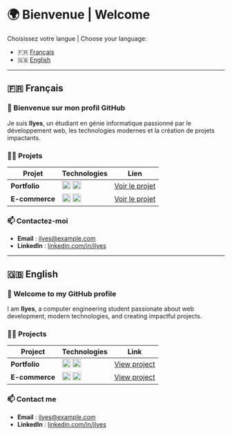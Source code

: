 # 🌍 Bienvenue | Welcome

Choisissez votre langue | Choose your language:  
- 🇫🇷 [Français](#français)
- 🇬🇧 [English](#english)

---

## 🇫🇷 Français

### 👋 Bienvenue sur mon profil GitHub

Je suis **Ilyes**, un étudiant en génie informatique passionné par le développement web, les technologies modernes et la création de projets impactants.

### 👨‍💻 Projets
| Projet       | Technologies                          | Lien                                                                                      |
|--------------|-------------------------------------------------|-------------------------------------------------------------------------------------------|
| **Portfolio** | <img src="https://cdn.jsdelivr.net/gh/devicons/devicon/icons/react/react-original.svg" height="20" alt="React logo" /> <img src="https://cdn.jsdelivr.net/gh/devicons/devicon/icons/javascript/javascript-original.svg" height="20" alt="JavaScript logo" /> | [Voir le projet](https://github.com/tonnom/portfolio) |
| **E-commerce** | <img src="https://cdn.jsdelivr.net/gh/devicons/devicon/icons/nodejs/nodejs-original.svg" height="20" alt="Node.js logo" /> <img src="https://cdn.jsdelivr.net/gh/devicons/devicon/icons/mongodb/mongodb-original.svg" height="20" alt="MongoDB logo" /> | [Voir le projet](https://github.com/tonnom/ecommerce) |

### 📫 Contactez-moi
- **Email** : ilyes@example.com  
- **LinkedIn** : [linkedin.com/in/ilyes](https://linkedin.com/in/ilyes)  
---

## 🇬🇧 English

### 👋 Welcome to my GitHub profile

I am **Ilyes**, a computer engineering student passionate about web development, modern technologies, and creating impactful projects.

### 👨‍💻 Projects
| Project      | Technologies                          | Link                                                                                      |
|--------------|-------------------------------------------------|-------------------------------------------------------------------------------------------|
| **Portfolio** | <img src="https://cdn.jsdelivr.net/gh/devicons/devicon/icons/react/react-original.svg" height="20" alt="React logo" /> <img src="https://cdn.jsdelivr.net/gh/devicons/devicon/icons/javascript/javascript-original.svg" height="20" alt="JavaScript logo" /> | [View project](https://github.com/tonnom/portfolio) |
| **E-commerce** | <img src="https://cdn.jsdelivr.net/gh/devicons/devicon/icons/nodejs/nodejs-original.svg" height="20" alt="Node.js logo" /> <img src="https://cdn.jsdelivr.net/gh/devicons/devicon/icons/mongodb/mongodb-original.svg" height="20" alt="MongoDB logo" /> | [View project](https://github.com/tonnom/ecommerce) |

### 📫 Contact me
- **Email** : ilyes@example.com  
- **LinkedIn** : [linkedin.com/in/ilyes](https://linkedin.com/in/ilyes)  
